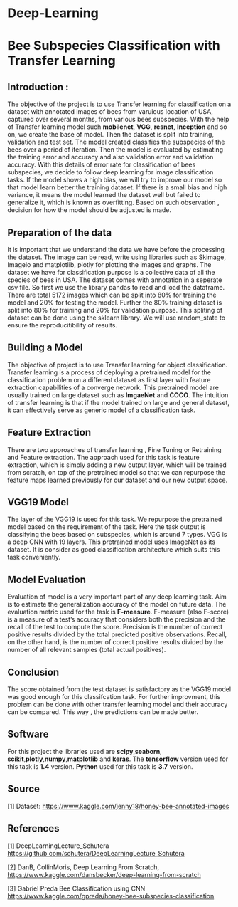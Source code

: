 # Deep-Learning
# Bee Subspecies Classification with Transfer Learning

## Introduction :
The objective of the project is to use Transfer learning for classification on a dataset with annotated images of bees from varuious location of USA, captured over several months, from various bees subspecies. With the help of Transfer learning model such **mobilenet**, **VGG**, **resnet**, **Inception** and so on, we create the base of model. Then the dataset is split into training, validation and test set. The model created classifies the subspecies of the bees over a period of iteration. Then the model is evaluated by estimating the training error and accuracy and also validation error and validation accuracy. With this details of error rate for classification of bees subspecies, we decide to follow deep learning for image classification tasks. If the model shows a high bias, we will try to improve our model so that model learn better the training dataset. If there is a small bias and high variance, it means the model learned the dataset well but failed to generalize it, which is known as overfitting. Based on such observation , decision for how the model should be adjusted is made. 

## Preparation of the data
It is important that we understand the data we have before the processing the dataset. The image can be read, write using libraries such as Skimage, Imageio and matplotlib, plotly for plotting the images and graphs. The dataset we have for classification purpose is a collective data of all the species of bees in USA. The dataset comes with annotation in a seperate csv file. So first we use the library pandas to read and load the dataframe. There are total 5172 images which can be split into 80% for training the model and 20% for testing the model. Further the 80% training dataset is split into 80% for training and 20% for validation purpose. This spliting of dataset can be done using the sklearn library. We will use random_state to ensure the reproducitibility of results.

## Building a Model
The objective of project is to use Transfer learning for object classification. Transfer learning is a process of deploying a pretrained model for the classification problem on a different dataset as first layer with feature extraction capabilities of a converge network. This pretrained model are usually trained on large dataset such as **ImgaeNet** and **COCO**. The intuition of transfer learning is that if the model trained on large and general dataset, it can effectively serve as generic model of a classification task. 


## Feature Extraction 
There are two approaches of transfer learning , Fine Tuning or Retraining and Feature extraction. The approach used for this task is feature extraction, which is simply adding a new output layer, which will be trained from scratch, on top of the pretrained model so that we can repurpose the feature maps learned previously for our dataset and our new output space.

## VGG19 Model
The layer of the VGG19 is used for this task. We repurpose the pretrained model based on the requirement of the task. Here the task output is classifying the bees based on subspecies, which is around 7 types. VGG is a deep CNN with 19 layers. This pretrained model uses ImageNet as its dataset. It is consider as good classification architecture which suits this task conveniently.

## Model Evaluation 
Evaluation of model is a very important part of any deep learning task. Aim is to estimate the generalization accuracy of the model on future data. The evaluation metric used for the task is **F-measure**. F-measure (also F-score) is a measure of a test’s accuracy that considers both the precision and the recall of the test to compute the score. Precision is the number of correct positive results divided by the total predicted positive observations. Recall, on the other hand, is the number of correct positive results divided by the number of all relevant samples (total actual positives).

## Conclusion 
The score obtained from the test dataset is satisfactory as the VGG19 model was good enough for this classifcation task. For further improvment, this problem can be done with other transfer learning model and their accuracy can be compared. This way , the predictions can be made better.

## Software 
For this project the libraries used are **scipy**,**seaborn**, **scikit**,**plotly**,**numpy**,**matplotlib** and **keras**.
The **tensorflow** version used for this task is **1.4** version.
**Python** used for this task is **3.7** version.


## Source 
[1] Dataset:  https://www.kaggle.com/jenny18/honey-bee-annotated-images

## References
[1] DeepLearningLecture_Schutera https://github.com/schutera/DeepLearningLecture_Schutera

[2] DanB, CollinMoris, Deep Learning From Scratch, https://www.kaggle.com/dansbecker/deep-learning-from-scratch

[3] Gabriel Preda Bee Classification using CNN  https://www.kaggle.com/gpreda/honey-bee-subspecies-classification
